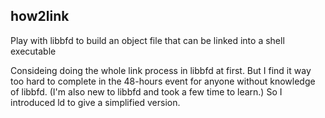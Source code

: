 ## how2link

Play with libbfd to build an object file that can be linked into a shell executable

Consideing doing the whole link process in libbfd at first. But I find it way too hard to complete in the 48-hours event for anyone without knowledge of libbfd. (I'm also new to libbfd and took a few time to learn.) So I introduced ld to give a simplified version.
